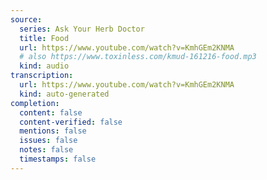 ```yaml
---
source:
  series: Ask Your Herb Doctor
  title: Food
  url: https://www.youtube.com/watch?v=KmhGEm2KNMA
  # also https://www.toxinless.com/kmud-161216-food.mp3
  kind: audio
transcription:
  url: https://www.youtube.com/watch?v=KmhGEm2KNMA
  kind: auto-generated
completion:
  content: false
  content-verified: false
  mentions: false
  issues: false
  notes: false
  timestamps: false
---
```

